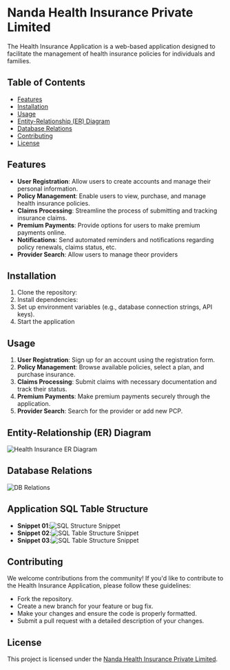 # Nanda Health Insurance Private Limited

The Health Insurance Application is a web-based application designed to facilitate the management of health insurance policies for individuals and families.

## Table of Contents
- [Features](#features)
- [Installation](#installation)
- [Usage](#usage)
- [Entity-Relationship (ER) Diagram](#entity-relationship-er-diagram)
- [Database Relations](#database-relations)
- [Contributing](#contributing)
- [License](#license)

## Features
- **User Registration**: Allow users to create accounts and manage their personal information.
- **Policy Management**: Enable users to view, purchase, and manage health insurance policies.
- **Claims Processing**: Streamline the process of submitting and tracking insurance claims.
- **Premium Payments**: Provide options for users to make premium payments online.
- **Notifications**: Send automated reminders and notifications regarding policy renewals, claims status, etc.
- **Provider Search**: Allow users to manage theor providers

## Installation
1. Clone the repository:
1. Install dependencies:
1. Set up environment variables (e.g., database connection strings, API keys).
1. Start the application

## Usage
1. **User Registration**: Sign up for an account using the registration form.
2. **Policy Management**: Browse available policies, select a plan, and purchase insurance.
3. **Claims Processing**: Submit claims with necessary documentation and track their status.
4. **Premium Payments**: Make premium payments securely through the application.
5. **Provider Search**: Search for the provider or add new PCP.

## Entity-Relationship (ER) Diagram
![Health Insurance ER Diagram](/public/Images/ER%20Model.JPG)

## Database Relations
![DB Relations](/public/Images/DB%20Relations.JPG)

## Application SQL Table Structure
- **Snippet 01**:![SQL Structure Snippet](/public/Images/DB%20Tables/table%201.JPG)
- **Snippet 02**:![SQL Table Structure Snippet](/public/Images/DB%20Tables/table%202.JPG)
- **Snippet 03**:![SQL Table Structure Snippet](/public/Images/DB%20Tables/table%203.JPG)

## Contributing
We welcome contributions from the community! If you'd like to contribute to the Health Insurance Application, please follow these guidelines:
- Fork the repository.
- Create a new branch for your feature or bug fix.
- Make your changes and ensure the code is properly formatted.
- Submit a pull request with a detailed description of your changes.

## License
This project is licensed under the [Nanda Health Insurance Private Limited](/html/index.html).